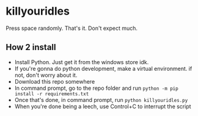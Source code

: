 # killyouridles
Press space randomly. That's it. Don't expect much.


## How 2 install

- Install Python. Just get it from the windows store idk.
- If you're gonna do python development, make a virtual environment. if not, don't worry about it.
- Download this repo somewhere
- In command prompt, go to the repo folder and run `python -m pip install -r requirements.txt`
- Once that's done, in command prompt, run `python killyouridles.py`
- When you're done being a leech, use Control+C to interrupt the script
